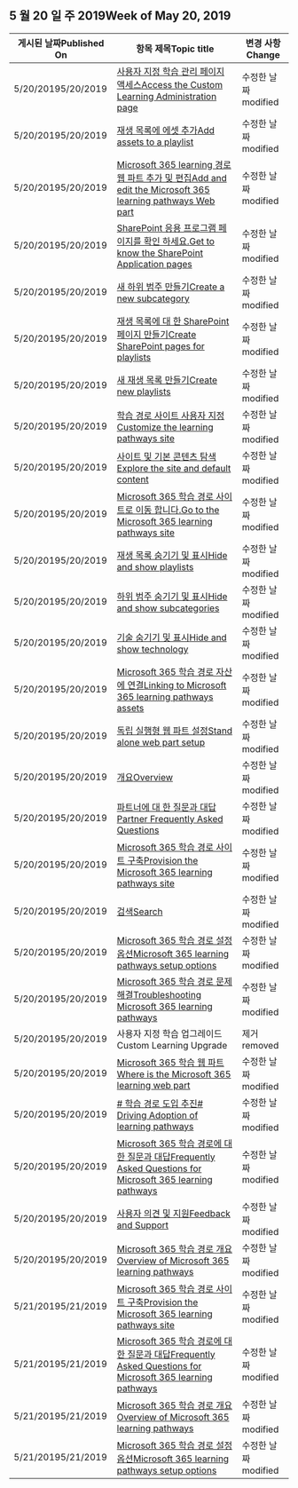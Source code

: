 <!-- This file is generated automatically each week. Changes made to this file will be overwritten.-->




## <a name="week-of-may-20-2019"></a><span data-ttu-id="b321f-101">5 월 20 일 주 2019</span><span class="sxs-lookup"><span data-stu-id="b321f-101">Week of May 20, 2019</span></span>


| <span data-ttu-id="b321f-102">게시된 날짜</span><span class="sxs-lookup"><span data-stu-id="b321f-102">Published On</span></span> |<span data-ttu-id="b321f-103">항목 제목</span><span class="sxs-lookup"><span data-stu-id="b321f-103">Topic title</span></span> | <span data-ttu-id="b321f-104">변경 사항</span><span class="sxs-lookup"><span data-stu-id="b321f-104">Change</span></span> |
|------|------------|--------|
| <span data-ttu-id="b321f-105">5/20/2019</span><span class="sxs-lookup"><span data-stu-id="b321f-105">5/20/2019</span></span> | [<span data-ttu-id="b321f-106">사용자 지정 학습 관리 페이지 액세스</span><span class="sxs-lookup"><span data-stu-id="b321f-106">Access the Custom Learning Administration page</span></span>](/Office365/CustomLearning/custom_accessadmin) | <span data-ttu-id="b321f-107">수정한 날짜</span><span class="sxs-lookup"><span data-stu-id="b321f-107">modified</span></span> |
| <span data-ttu-id="b321f-108">5/20/2019</span><span class="sxs-lookup"><span data-stu-id="b321f-108">5/20/2019</span></span> | [<span data-ttu-id="b321f-109">재생 목록에 에셋 추가</span><span class="sxs-lookup"><span data-stu-id="b321f-109">Add assets to a playlist</span></span>](/Office365/CustomLearning/custom_addassets) | <span data-ttu-id="b321f-110">수정한 날짜</span><span class="sxs-lookup"><span data-stu-id="b321f-110">modified</span></span> |
| <span data-ttu-id="b321f-111">5/20/2019</span><span class="sxs-lookup"><span data-stu-id="b321f-111">5/20/2019</span></span> | [<span data-ttu-id="b321f-112">Microsoft 365 learning 경로 웹 파트 추가 및 편집</span><span class="sxs-lookup"><span data-stu-id="b321f-112">Add and edit the Microsoft 365 learning pathways Web part</span></span>](/Office365/CustomLearning/custom_addwebpart) | <span data-ttu-id="b321f-113">수정한 날짜</span><span class="sxs-lookup"><span data-stu-id="b321f-113">modified</span></span> |
| <span data-ttu-id="b321f-114">5/20/2019</span><span class="sxs-lookup"><span data-stu-id="b321f-114">5/20/2019</span></span> | [<span data-ttu-id="b321f-115">SharePoint 응용 프로그램 페이지를 확인 하세요.</span><span class="sxs-lookup"><span data-stu-id="b321f-115">Get to know the SharePoint Application pages</span></span>](/Office365/CustomLearning/custom_apppages) | <span data-ttu-id="b321f-116">수정한 날짜</span><span class="sxs-lookup"><span data-stu-id="b321f-116">modified</span></span> |
| <span data-ttu-id="b321f-117">5/20/2019</span><span class="sxs-lookup"><span data-stu-id="b321f-117">5/20/2019</span></span> | [<span data-ttu-id="b321f-118">새 하위 범주 만들기</span><span class="sxs-lookup"><span data-stu-id="b321f-118">Create a new subcategory</span></span>](/Office365/CustomLearning/custom_createnewcat) | <span data-ttu-id="b321f-119">수정한 날짜</span><span class="sxs-lookup"><span data-stu-id="b321f-119">modified</span></span> |
| <span data-ttu-id="b321f-120">5/20/2019</span><span class="sxs-lookup"><span data-stu-id="b321f-120">5/20/2019</span></span> | [<span data-ttu-id="b321f-121">재생 목록에 대 한 SharePoint 페이지 만들기</span><span class="sxs-lookup"><span data-stu-id="b321f-121">Create SharePoint pages for playlists</span></span>](/Office365/CustomLearning/custom_createnewpage) | <span data-ttu-id="b321f-122">수정한 날짜</span><span class="sxs-lookup"><span data-stu-id="b321f-122">modified</span></span> |
| <span data-ttu-id="b321f-123">5/20/2019</span><span class="sxs-lookup"><span data-stu-id="b321f-123">5/20/2019</span></span> | [<span data-ttu-id="b321f-124">새 재생 목록 만들기</span><span class="sxs-lookup"><span data-stu-id="b321f-124">Create new playlists</span></span>](/Office365/CustomLearning/custom_createnewplaylist) | <span data-ttu-id="b321f-125">수정한 날짜</span><span class="sxs-lookup"><span data-stu-id="b321f-125">modified</span></span> |
| <span data-ttu-id="b321f-126">5/20/2019</span><span class="sxs-lookup"><span data-stu-id="b321f-126">5/20/2019</span></span> | [<span data-ttu-id="b321f-127">학습 경로 사이트 사용자 지정</span><span class="sxs-lookup"><span data-stu-id="b321f-127">Customize the learning pathways site</span></span>](/Office365/CustomLearning/custom_edithelp) | <span data-ttu-id="b321f-128">수정한 날짜</span><span class="sxs-lookup"><span data-stu-id="b321f-128">modified</span></span> |
| <span data-ttu-id="b321f-129">5/20/2019</span><span class="sxs-lookup"><span data-stu-id="b321f-129">5/20/2019</span></span> | [<span data-ttu-id="b321f-130">사이트 및 기본 콘텐츠 탐색</span><span class="sxs-lookup"><span data-stu-id="b321f-130">Explore the site and default content</span></span>](/Office365/CustomLearning/custom_exploresite) | <span data-ttu-id="b321f-131">수정한 날짜</span><span class="sxs-lookup"><span data-stu-id="b321f-131">modified</span></span> |
| <span data-ttu-id="b321f-132">5/20/2019</span><span class="sxs-lookup"><span data-stu-id="b321f-132">5/20/2019</span></span> | [<span data-ttu-id="b321f-133">Microsoft 365 학습 경로 사이트로 이동 합니다.</span><span class="sxs-lookup"><span data-stu-id="b321f-133">Go to the Microsoft 365 learning pathways site</span></span>](/Office365/CustomLearning/custom_goto) | <span data-ttu-id="b321f-134">수정한 날짜</span><span class="sxs-lookup"><span data-stu-id="b321f-134">modified</span></span> |
| <span data-ttu-id="b321f-135">5/20/2019</span><span class="sxs-lookup"><span data-stu-id="b321f-135">5/20/2019</span></span> | [<span data-ttu-id="b321f-136">재생 목록 숨기기 및 표시</span><span class="sxs-lookup"><span data-stu-id="b321f-136">Hide and show playlists</span></span>](/Office365/CustomLearning/custom_hideshowplaylists) | <span data-ttu-id="b321f-137">수정한 날짜</span><span class="sxs-lookup"><span data-stu-id="b321f-137">modified</span></span> |
| <span data-ttu-id="b321f-138">5/20/2019</span><span class="sxs-lookup"><span data-stu-id="b321f-138">5/20/2019</span></span> | [<span data-ttu-id="b321f-139">하위 범주 숨기기 및 표시</span><span class="sxs-lookup"><span data-stu-id="b321f-139">Hide and show subcategories</span></span>](/Office365/CustomLearning/custom_hideshowsub) | <span data-ttu-id="b321f-140">수정한 날짜</span><span class="sxs-lookup"><span data-stu-id="b321f-140">modified</span></span> |
| <span data-ttu-id="b321f-141">5/20/2019</span><span class="sxs-lookup"><span data-stu-id="b321f-141">5/20/2019</span></span> | [<span data-ttu-id="b321f-142">기술 숨기기 및 표시</span><span class="sxs-lookup"><span data-stu-id="b321f-142">Hide and show technology</span></span>](/Office365/CustomLearning/custom_hideshowtech) | <span data-ttu-id="b321f-143">수정한 날짜</span><span class="sxs-lookup"><span data-stu-id="b321f-143">modified</span></span> |
| <span data-ttu-id="b321f-144">5/20/2019</span><span class="sxs-lookup"><span data-stu-id="b321f-144">5/20/2019</span></span> | [<span data-ttu-id="b321f-145">Microsoft 365 학습 경로 자산에 연결</span><span class="sxs-lookup"><span data-stu-id="b321f-145">Linking to Microsoft 365 learning pathways assets</span></span>](/Office365/CustomLearning/custom_linking) | <span data-ttu-id="b321f-146">수정한 날짜</span><span class="sxs-lookup"><span data-stu-id="b321f-146">modified</span></span> |
| <span data-ttu-id="b321f-147">5/20/2019</span><span class="sxs-lookup"><span data-stu-id="b321f-147">5/20/2019</span></span> | [<span data-ttu-id="b321f-148">독립 실행형 웹 파트 설정</span><span class="sxs-lookup"><span data-stu-id="b321f-148">Stand alone web part setup</span></span>](/Office365/CustomLearning/custom_manualsetup) | <span data-ttu-id="b321f-149">수정한 날짜</span><span class="sxs-lookup"><span data-stu-id="b321f-149">modified</span></span> |
| <span data-ttu-id="b321f-150">5/20/2019</span><span class="sxs-lookup"><span data-stu-id="b321f-150">5/20/2019</span></span> | [<span data-ttu-id="b321f-151">개요</span><span class="sxs-lookup"><span data-stu-id="b321f-151">Overview</span></span>](/Office365/CustomLearning/custom_overview) | <span data-ttu-id="b321f-152">수정한 날짜</span><span class="sxs-lookup"><span data-stu-id="b321f-152">modified</span></span> |
| <span data-ttu-id="b321f-153">5/20/2019</span><span class="sxs-lookup"><span data-stu-id="b321f-153">5/20/2019</span></span> | [<span data-ttu-id="b321f-154">파트너에 대 한 질문과 대답</span><span class="sxs-lookup"><span data-stu-id="b321f-154">Partner Frequently Asked Questions</span></span>](/Office365/CustomLearning/custom_partner) | <span data-ttu-id="b321f-155">수정한 날짜</span><span class="sxs-lookup"><span data-stu-id="b321f-155">modified</span></span> |
| <span data-ttu-id="b321f-156">5/20/2019</span><span class="sxs-lookup"><span data-stu-id="b321f-156">5/20/2019</span></span> | [<span data-ttu-id="b321f-157">Microsoft 365 학습 경로 사이트 구축</span><span class="sxs-lookup"><span data-stu-id="b321f-157">Provision the Microsoft 365 learning pathways site</span></span>](/Office365/CustomLearning/custom_provision) | <span data-ttu-id="b321f-158">수정한 날짜</span><span class="sxs-lookup"><span data-stu-id="b321f-158">modified</span></span> |
| <span data-ttu-id="b321f-159">5/20/2019</span><span class="sxs-lookup"><span data-stu-id="b321f-159">5/20/2019</span></span> | [<span data-ttu-id="b321f-160">검색</span><span class="sxs-lookup"><span data-stu-id="b321f-160">Search</span></span>](/Office365/CustomLearning/custom_search) | <span data-ttu-id="b321f-161">수정한 날짜</span><span class="sxs-lookup"><span data-stu-id="b321f-161">modified</span></span> |
| <span data-ttu-id="b321f-162">5/20/2019</span><span class="sxs-lookup"><span data-stu-id="b321f-162">5/20/2019</span></span> | [<span data-ttu-id="b321f-163">Microsoft 365 학습 경로 설정 옵션</span><span class="sxs-lookup"><span data-stu-id="b321f-163">Microsoft 365 learning pathways setup options</span></span>](/Office365/CustomLearning/custom_setupoptions) | <span data-ttu-id="b321f-164">수정한 날짜</span><span class="sxs-lookup"><span data-stu-id="b321f-164">modified</span></span> |
| <span data-ttu-id="b321f-165">5/20/2019</span><span class="sxs-lookup"><span data-stu-id="b321f-165">5/20/2019</span></span> | [<span data-ttu-id="b321f-166">Microsoft 365 학습 경로 문제 해결</span><span class="sxs-lookup"><span data-stu-id="b321f-166">Troubleshooting Microsoft 365 learning pathways</span></span>](/Office365/CustomLearning/custom_troubleshooting) | <span data-ttu-id="b321f-167">수정한 날짜</span><span class="sxs-lookup"><span data-stu-id="b321f-167">modified</span></span> |
| <span data-ttu-id="b321f-168">5/20/2019</span><span class="sxs-lookup"><span data-stu-id="b321f-168">5/20/2019</span></span> | <span data-ttu-id="b321f-169">사용자 지정 학습 업그레이드</span><span class="sxs-lookup"><span data-stu-id="b321f-169">Custom Learning Upgrade</span></span> | <span data-ttu-id="b321f-170">제거</span><span class="sxs-lookup"><span data-stu-id="b321f-170">removed</span></span> |
| <span data-ttu-id="b321f-171">5/20/2019</span><span class="sxs-lookup"><span data-stu-id="b321f-171">5/20/2019</span></span> | [<span data-ttu-id="b321f-172">Microsoft 365 학습 웹 파트</span><span class="sxs-lookup"><span data-stu-id="b321f-172">Where is the Microsoft 365 learning web part</span></span>](/Office365/CustomLearning/custom_whereiswebpart) | <span data-ttu-id="b321f-173">수정한 날짜</span><span class="sxs-lookup"><span data-stu-id="b321f-173">modified</span></span> |
| <span data-ttu-id="b321f-174">5/20/2019</span><span class="sxs-lookup"><span data-stu-id="b321f-174">5/20/2019</span></span> | [<span data-ttu-id="b321f-175"># 학습 경로 도입 추진</span><span class="sxs-lookup"><span data-stu-id="b321f-175"># Driving Adoption of learning pathways</span></span>](/Office365/CustomLearning/driveadoption) | <span data-ttu-id="b321f-176">수정한 날짜</span><span class="sxs-lookup"><span data-stu-id="b321f-176">modified</span></span> |
| <span data-ttu-id="b321f-177">5/20/2019</span><span class="sxs-lookup"><span data-stu-id="b321f-177">5/20/2019</span></span> | [<span data-ttu-id="b321f-178">Microsoft 365 학습 경로에 대 한 질문과 대답</span><span class="sxs-lookup"><span data-stu-id="b321f-178">Frequently Asked Questions for Microsoft 365 learning pathways</span></span>](/Office365/CustomLearning/faq) | <span data-ttu-id="b321f-179">수정한 날짜</span><span class="sxs-lookup"><span data-stu-id="b321f-179">modified</span></span> |
| <span data-ttu-id="b321f-180">5/20/2019</span><span class="sxs-lookup"><span data-stu-id="b321f-180">5/20/2019</span></span> | [<span data-ttu-id="b321f-181">사용자 의견 및 지원</span><span class="sxs-lookup"><span data-stu-id="b321f-181">Feedback and Support</span></span>](/Office365/CustomLearning/feedback) | <span data-ttu-id="b321f-182">수정한 날짜</span><span class="sxs-lookup"><span data-stu-id="b321f-182">modified</span></span> |
| <span data-ttu-id="b321f-183">5/20/2019</span><span class="sxs-lookup"><span data-stu-id="b321f-183">5/20/2019</span></span> | [<span data-ttu-id="b321f-184">Microsoft 365 학습 경로 개요</span><span class="sxs-lookup"><span data-stu-id="b321f-184">Overview of Microsoft 365 learning pathways</span></span>](/Office365/CustomLearning/index) | <span data-ttu-id="b321f-185">수정한 날짜</span><span class="sxs-lookup"><span data-stu-id="b321f-185">modified</span></span> |
| <span data-ttu-id="b321f-186">5/21/2019</span><span class="sxs-lookup"><span data-stu-id="b321f-186">5/21/2019</span></span> | [<span data-ttu-id="b321f-187">Microsoft 365 학습 경로 사이트 구축</span><span class="sxs-lookup"><span data-stu-id="b321f-187">Provision the Microsoft 365 learning pathways site</span></span>](/Office365/CustomLearning/custom_provision) | <span data-ttu-id="b321f-188">수정한 날짜</span><span class="sxs-lookup"><span data-stu-id="b321f-188">modified</span></span> |
| <span data-ttu-id="b321f-189">5/21/2019</span><span class="sxs-lookup"><span data-stu-id="b321f-189">5/21/2019</span></span> | [<span data-ttu-id="b321f-190">Microsoft 365 학습 경로에 대 한 질문과 대답</span><span class="sxs-lookup"><span data-stu-id="b321f-190">Frequently Asked Questions for Microsoft 365 learning pathways</span></span>](/Office365/CustomLearning/faq) | <span data-ttu-id="b321f-191">수정한 날짜</span><span class="sxs-lookup"><span data-stu-id="b321f-191">modified</span></span> |
| <span data-ttu-id="b321f-192">5/21/2019</span><span class="sxs-lookup"><span data-stu-id="b321f-192">5/21/2019</span></span> | [<span data-ttu-id="b321f-193">Microsoft 365 학습 경로 개요</span><span class="sxs-lookup"><span data-stu-id="b321f-193">Overview of Microsoft 365 learning pathways</span></span>](/Office365/CustomLearning/index) | <span data-ttu-id="b321f-194">수정한 날짜</span><span class="sxs-lookup"><span data-stu-id="b321f-194">modified</span></span> |
| <span data-ttu-id="b321f-195">5/21/2019</span><span class="sxs-lookup"><span data-stu-id="b321f-195">5/21/2019</span></span> | [<span data-ttu-id="b321f-196">Microsoft 365 학습 경로 설정 옵션</span><span class="sxs-lookup"><span data-stu-id="b321f-196">Microsoft 365 learning pathways setup options</span></span>](/Office365/CustomLearning/custom_setupoptions) | <span data-ttu-id="b321f-197">수정한 날짜</span><span class="sxs-lookup"><span data-stu-id="b321f-197">modified</span></span> |
